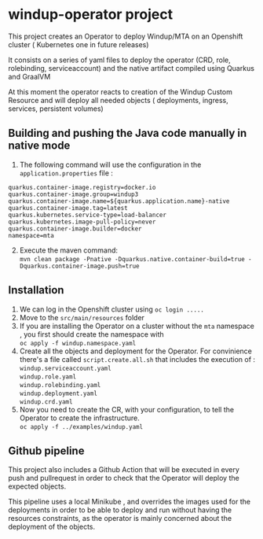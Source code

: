 # windup-operator project

This project creates an Operator to deploy Windup/MTA on an Openshift cluster ( Kubernetes one in future releases)

It consists on a series of yaml files to deploy the operator (CRD, role, rolebinding, serviceaccount) and the native artifact compiled using Quarkus and GraalVM

At this moment the operator reacts to creation of the Windup Custom Resource and will deploy all needed objects ( deployments, ingress, services, persistent volumes)

## Building and pushing the Java code manually in native mode
1. The following command will use the configuration in the `application.properties` file :  
```
quarkus.container-image.registry=docker.io
quarkus.container-image.group=windup3
quarkus.container-image.name=${quarkus.application.name}-native
quarkus.container-image.tag=latest
quarkus.kubernetes.service-type=load-balancer
quarkus.kubernetes.image-pull-policy=never
quarkus.container-image.builder=docker
namespace=mta
```
2. Execute the maven command:  
`mvn clean package -Pnative -Dquarkus.native.container-build=true -Dquarkus.container-image.push=true`

## Installation

1. We can log in the Openshift cluster using `oc login .....`
2. Move to the `src/main/resources` folder
3. If you are installing the Operator on a cluster without the `mta` namespace , you first should create the namespace with  
  `oc apply -f windup.namespace.yaml`
3. Create all the objects and deployment for the Operator. For convinience there's a file called `script.create.all.sh` that includes the execution of :  
  `windup.serviceaccount.yaml`  
  `windup.role.yaml`  
  `windup.rolebinding.yaml`  
  `windup.deployment.yaml`  
  `windup.crd.yaml`
3. Now you need to create the CR, with your configuration, to tell the Operator to create the infrastructure.  
`oc apply -f ../examples/windup.yaml`


## Github pipeline

This project also includes a Github Action that will be executed in every push and pullrequest in order to check that the Operator will deploy the expected objects.

This pipeline uses a local Minikube , and overrides the images used for the deployments in order to be able to deploy and run without having the resources constraints, as the operator is mainly concerned about the deployment of the objects.


